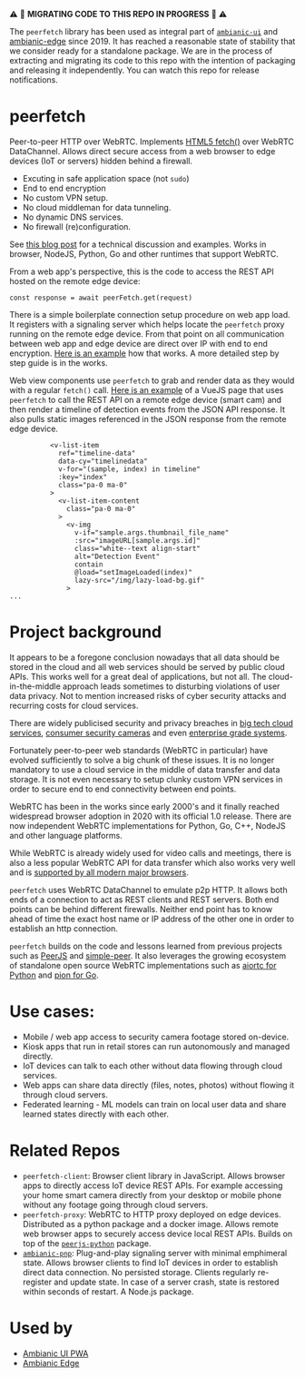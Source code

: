 
:warning: :construction: **MIGRATING CODE TO THIS REPO IN PROGRESS** :construction: :warning: 

The `peerfetch` library has been used as integral part of [`ambianic-ui`](https://github.com/ambianic/ambianic-ui/blob/master/src/remote/peer-fetch.js) and [ambianic-edge](https://github.com/ambianic/peerjs-python/blob/master/src/peerjs/ext/http_proxy.py) since 2019. It has reached a reasonable state of stability that we consider ready for a standalone package. We are in the process of extracting and migrating its code to this repo with the intention of packaging and releasing it independently. You can watch this repo for release notifications.

# peerfetch

Peer-to-peer HTTP over WebRTC. Implements [HTML5 fetch()](https://developer.mozilla.org/en-US/docs/Web/API/Fetch_API/Using_Fetch) over WebRTC DataChannel. Allows direct secure access from a web browser to edge devices (IoT or servers) hidden behind a firewall. 

- Excuting in safe application space (not `sudo`)
- End to end encryption
- No custom VPN setup. 
- No cloud middleman for data tunneling. 
- No dynamic DNS services. 
- No firewall (re)configuration.

See [this blog post](https://webrtchacks.com/private-home-surveillance-with-the-webrtc-datachannel/) for a technical discussion and examples. Works in browser, NodeJS, Python, Go and other runtimes that support WebRTC.

From a web app's perspective, this is the code to access the REST API hosted on the remote edge device:

```
const response = await peerFetch.get(request)
```

There is a simple boilerplate connection setup procedure on web app load. It registers with a signaling server which helps locate the `peerfetch` proxy running on the remote edge device. From that point on all communication between web app and edge device are direct over IP with end to end encryption. [Here is an example](https://github.com/ambianic/ambianic-ui/blob/cc29e6f4e972d69b17c00b43077a81952be8208e/src/store/pnp.js#L268) how that works. A more detailed step by step guide is in the works.

Web view components use `peerfetch` to grab and render data as they would with a regular `fetch()` call. [Here is an example](https://github.com/ambianic/ambianic-ui/blob/cc29e6f4e972d69b17c00b43077a81952be8208e/src/views/Timeline.vue#L27) of a VueJS page that uses `peerfetch` to call the REST API on a remote edge device (smart cam) and then render a timeline of detection events from the JSON API response. It also pulls static images referenced in the JSON response from the remote edge device.

```vue
          <v-list-item
            ref="timeline-data"
            data-cy="timelinedata"
            v-for="(sample, index) in timeline"
            :key="index"
            class="pa-0 ma-0"
          >
            <v-list-item-content
              class="pa-0 ma-0"
            >
              <v-img
                v-if="sample.args.thumbnail_file_name"
                :src="imageURL[sample.args.id]"
                class="white--text align-start"
                alt="Detection Event"
                contain
                @load="setImageLoaded(index)"
                lazy-src="/img/lazy-load-bg.gif"
              >
...              

```

# Project background

It appears to be a foregone conclusion nowadays that all data should be stored in the cloud and all web services should be served by public cloud APIs. This works well for a great deal of applications, but not all. The cloud-in-the-middle approach leads sometimes to disturbing violations of user data privacy. Not to mention increased risks of cyber security attacks and recurring costs for cloud services.

There are widely publicised security and privacy breaches in [big tech cloud services](https://blog.storagecraft.com/7-infamous-cloud-security-breaches/), [consumer security cameras](https://www.safewise.com/blog/latest-home-security-breaches-and-responses/) and even [enterprise grade systems](https://www.bloomberg.com/news/articles/2021-03-09/hackers-expose-tesla-jails-in-breach-of-150-000-security-cams).

Fortunately peer-to-peer web standards (WebRTC in particular) have evolved sufficiently to solve a big chunk of these issues. It is no longer mandatory to use a cloud service in the middle of data transfer and data storage. It is not even necessary to setup clunky custom VPN services in order to secure end to end connectivity between end points.

WebRTC has been in the works since early 2000's and it finally reached widespread browser adoption in 2020 with its official 1.0 release. There are now independent WebRTC implementations for Python, Go, C++, NodeJS and other language platforms.

While WebRTC is already widely used for video calls and meetings, there is also a less popular WebRTC API for data transfer which also works very well and is [supported by all modern major browsers](https://developer.mozilla.org/en-US/docs/Web/API/RTCDataChannel#browser_compatibility). 

`peerfetch` uses WebRTC DataChannel to emulate p2p HTTP. It allows both ends of a connection to act as REST clients and REST servers. Both end points can be behind different firewalls. Neither end point has to know ahead of time the exact host name or IP address of the other one in order to establish an http connection. 

`peerfetch` builds on the code and lessons learned from previous projects such as [PeerJS](https://peerjs.com/) and [simple-peer](https://github.com/feross/simple-peer). It also leverages the growing ecosystem of standalone open source WebRTC implementations such as [aiortc for Python](https://github.com/aiortc/aiortc) and [pion for Go](https://github.com/pion/webrtc).


# Use cases:

- Mobile / web app access to security camera footage stored on-device.
- Kiosk apps that run in retail stores can run autonomously and managed directly.
- IoT devices can talk to each other without data flowing through cloud services. 
- Web apps can share data directly (files, notes, photos) without flowing it through cloud servers.
- Federated learning - ML models can train on local user data and share learned states directly with each other.

# Related Repos

- `peerfetch-client`: Browser client library in JavaScript. Allows browser apps to directly access IoT device REST APIs. For example accessing your home smart camera directly from your desktop or mobile phone without any footage going through cloud servers.
- `peerfetch-proxy`: WebRTC to HTTP proxy deployed on edge devices. Distributed as a python package and a docker image. Allows remote web browser apps to securely access device local REST APIs. Builds on top of the [`peerjs-python`](https://github.com/ambianic/peerjs-python) package.
- [`ambianic-pnp`](https://github.com/ambianic/ambianic-pnp): Plug-and-play signaling server with minimal emphimeral state. Allows browser clients to find IoT devices in order to establish direct data connection. No persisted storage. Clients regularly re-register and update state. In case of a server crash, state is restored within seconds of restart. A Node.js package.

# Used by

- [Ambianic UI PWA](https://github.com/ambianic/ambianic-ui)
- [Ambianic Edge](https://github.com/ambianic/ambianic-edge)
